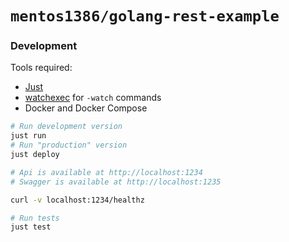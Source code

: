 # `mentos1386/golang-rest-example`

### Development

Tools required:
 * [Just](https://github.com/casey/just)
 * [watchexec](https://github.com/watchexec/watchexec) for `-watch` commands
 * Docker and Docker Compose

```sh
# Run development version
just run
# Run "production" version
just deploy

# Api is available at http://localhost:1234
# Swagger is available at http://localhost:1235

curl -v localhost:1234/healthz

# Run tests
just test
```
